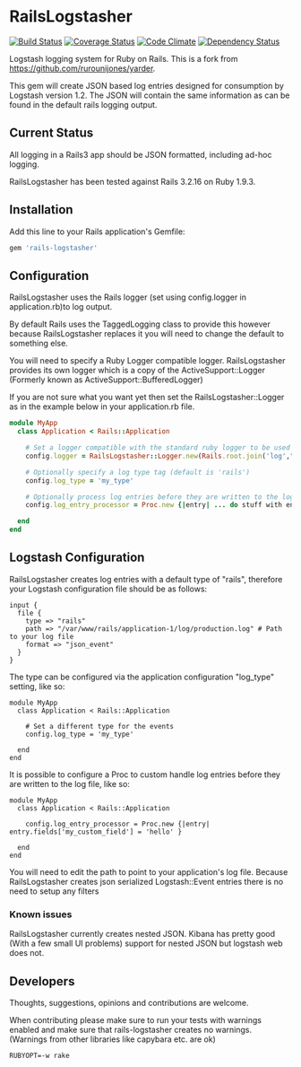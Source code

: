 # RailsLogstasher

[![Build Status](https://secure.travis-ci.org/capriza/rails-logstasher.png)](http://travis-ci.org/capriza/rails-logstasher)
[![Coverage Status](https://coveralls.io/repos/capriza/rails-logstasher/badge.png?branch=master)](https://coveralls.io/r/capriza/rails-logstasher)
[![Code Climate](https://codeclimate.com/github/capriza/rails-logstasher.png)](https://codeclimate.com/github/capriza/rails-logstasher)
[![Dependency Status](https://gemnasium.com/capriza/rails-logstasher.png)](https://gemnasium.com/capriza/rails-logstasher)

Logstash logging system for Ruby on Rails.
This is a fork from https://github.com/rurounijones/yarder.

This gem will create JSON based log entries designed for consumption by Logstash version 1.2.
The JSON will contain the same information as can be found in the default rails logging output.

## Current Status

All logging in a Rails3 app should be JSON formatted, including ad-hoc logging.

RailsLogstasher has been tested against Rails 3.2.16 on Ruby 1.9.3.

## Installation

Add this line to your Rails application's Gemfile:

```ruby
gem 'rails-logstasher'
```

## Configuration

RailsLogstasher uses the Rails logger (set using config.logger in application.rb)to log output.

By default Rails uses the TaggedLogging class to provide this however because RailsLogstasher
replaces it you will need to change the default to something else.

You will need to specify a Ruby Logger compatible logger. RailsLogstasher provides its own
logger which is a copy of the ActiveSupport::Logger (Formerly known as
ActiveSupport::BufferedLogger)

If you are not sure what you want yet then set the RailsLogstasher::Logger as in the example
below in your application.rb file.

```ruby
module MyApp
  class Application < Rails::Application

    # Set a logger compatible with the standard ruby logger to be used by RailsLogstasher
    config.logger = RailsLogstasher::Logger.new(Rails.root.join('log',"#{Rails.env}.log").to_s)

    # Optionally specify a log type tag (default is 'rails')
    config.log_type = 'my_type'

    # Optionally process log entries before they are written to the log
    config.log_entry_processor = Proc.new {|entry| ... do stuff with entry...}

  end
end
```

## Logstash Configuration

RailsLogstasher creates log entries with a default type of "rails", therefore your Logstash
configuration file should be as follows:

```
input {
  file {
    type => "rails"
    path => "/var/www/rails/application-1/log/production.log" # Path to your log file
    format => "json_event"
  }
}
```

The type can be configured via the application configuration "log_type" setting, like so:

```
module MyApp
  class Application < Rails::Application

    # Set a different type for the events
    config.log_type = 'my_type'

  end
end
```

It is possible to configure a Proc to custom handle log entries before they are written to the log file, like so:

```
module MyApp
  class Application < Rails::Application

    config.log_entry_processor = Proc.new {|entry| entry.fields['my_custom_field'] = 'hello' }

  end
end
```

You will need to edit the path to point to your application's log file. Because RailsLogstasher creates json
serialized Logstash::Event entries there is no need to setup any filters

### Known issues

RailsLogstasher currently creates nested JSON. Kibana has pretty good (With a few small UI problems) support
for nested JSON but logstash web does not.

## Developers

Thoughts, suggestions, opinions and contributions are welcome. 

When contributing please make sure to run your tests with warnings enabled and make sure that
rails-logstasher creates no warnings. (Warnings from other libraries like capybara etc. are ok)

```
RUBYOPT=-w rake
```


